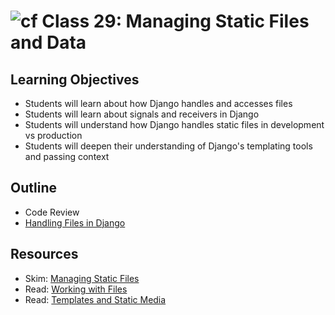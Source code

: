 # ![cf](http://i.imgur.com/7v5ASc8.png) Class 29: Managing Static Files and Data

## Learning Objectives
- Students will learn about how Django handles and accesses files
- Students will learn about signals and receivers in Django
- Students will understand how Django handles static files in development vs production
- Students will deepen their understanding of Django's templating tools and passing context

## Outline
- Code Review
- [Handling Files in Django]

[Handling Files in Django]: ./notes/files.md

## Resources
- Skim: [Managing Static Files](https://docs.djangoproject.com/en/2.0/howto/static-files/)
- Read: [Working with Files](https://timmyomahony.com/blog/static-vs-media-and-root-vs-path-in-django/)
- Read: [Templates and Static Media](http://www.tangowithdjango.com/book/chapters/templates_static.html)

